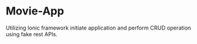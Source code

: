 # Movie-App
Utilizing Ionic framework initiate application and perform CRUD operation using fake rest APIs.
